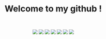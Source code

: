 
<div align="center">
  <h1>Welcome to my github !</h1> <br><br>
  <a href=''><img src='https://img.shields.io/badge/-Hackerrank-2EC866?style=for-the-badge&logo=HackerRank&logoColor=white'></a>
  <a href='https://www.facebook.com/3T520L/'><img src='https://img.shields.io/badge/Facebook-1877F2?style=for-the-badge&logo=facebook&logoColor=white'></a>
  <a href=''><img src='https://img.shields.io/badge/LinkedIn-0077B5?style=for-the-badge&logo=linkedin&logoColor=white'></a>
  <a href='https://github.com/ttthanhf'><img src='https://img.shields.io/badge/GitHub-100000?style=for-the-badge&logo=github&logoColor=white'></a>
  <a href=''><img src='https://img.shields.io/badge/Kaggle-20BEFF?style=for-the-badge&logo=Kaggle&logoColor=white'></a>
  <a href=''><img src='https://img.shields.io/badge/LinkedIn-0077B5?style=for-the-badge&logo=linkedin&logoColor=white'></a>
  <a href=''><img src='https://img.shields.io/badge/-LeetCode-FFA116?style=for-the-badge&logo=LeetCode&logoColor=black'></a>
</div>
